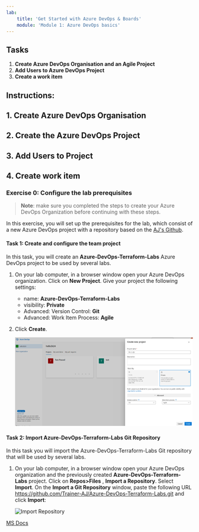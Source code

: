 ```yaml
---
lab:
    title: 'Get Started with Azure DevOps & Boards'
    module: 'Module 1: Azure DevOps basics'
---
```

## Tasks
1. **Create Azure DevOps Organisation and an Agile Project**
2. **Add Users to Azure DevOps Project**
3. **Create a work item**

## Instructions:
## 1. Create Azure DevOps Organisation 
## 2. Create the Azure DevOps Project 
## 3. Add Users to Project
## 4. Create work item 

### Exercise 0: Configure the lab prerequisites

> **Note**: make sure you completed the steps to create your Azure DevOps Organization before continuing with these steps.

In this exercise, you will set up the prerequisites for the lab, which consist of a new Azure DevOps project with a repository based on the [AJ's Github](https://github.com/Trainer-AJ/Azure-DevOps-Terraform-Labs).

#### Task 1:  Create and configure the team project

In this task, you will create an **Azure-DevOps-Terraform-Labs** Azure DevOps project to be used by several labs.

1. On your lab computer, in a browser window open your Azure DevOps organization. Click on **New Project**. Give your project the following settings:
    - name: **Azure-DevOps-Terraform-Labs**
    - visibility: **Private**
    - Advanced: Version Control: **Git**
    - Advanced: Work Item Process: **Agile**

2. Click **Create**.

    ![Create Project](images/create-project.png)

#### Task 2:  Import Azure-DevOps-Terraform-Labs Git Repository

In this task you will import the Azure-DevOps-Terraform-Labs Git repository that will be used by several labs.

1. On your lab computer, in a browser window open your Azure DevOps organization and the previously created **Azure-DevOps-Terraform-Labs** project. Click on **Repos>Files** , **Import a Repository**. Select **Import**. On the **Import a Git Repository** window, paste the following URL https://github.com/Trainer-AJ/Azure-DevOps-Terraform-Labs.git  and click **Import**:

    ![Import Repository](images/import-repo.png)
   
[MS Docs](https://learn.microsoft.com/en-us/azure/devops/organizations/accounts/create-organization?toc=%2Fazure%2Fdevops%2Fget-started%2Ftoc.json&view=azure-devops#create-an-organization)

